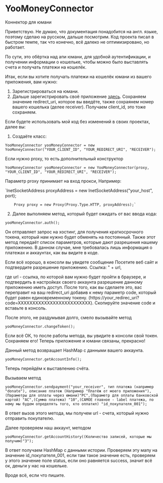 # YooMoneyConnector
Коннектор для юмани

Приветствую. Не думаю, что документация понадобится на англ. языке, поэтому сделаю на русском, дальше посмотрим. Код проекта писал в быстром темпе, так что конечно, всё далеко не оптимизировано, но работает.

По сути, это обёртка над апи юмани, для удобной аутентификации, и получении информации о кошельке, чтобы можно было выставлять счета и получать платежи на кошелёк.


Итак, если вы хотите получать платежи на кошелёк юмани из вашего приложения, вам нужно:
1. Зарегистрироваться на юмани.
2. Дальше зарегистрировать своё приложение [здесь](https://yoomoney.ru/myservices/new?from=auth&yooid-auth-success=true). Сохраняем значение redirect_uri, которое вы введёте, также сохраянем номер вашего кошелька (делее receiver). Получаем client_id, это тоже сохраняем.


Если будете использовать мой код без изменений в своих проектах, далее вы:

1. Создаёте класс:

`YooMoneyConnector yooMoneyConnector = new YooMoneyConnector("YOUR_CLIENT_ID", "YOUR_REDIRECT_URI", "RECEIVER");`

Если нужно proxy, то есть дополнительный конструктор 

`YooMoneyConnector yooMoneyConnector = new YooMoneyConnector(proxy, "YOUR_CLIENT_ID", "YOUR_REDIRECT_URI", "RECEIVER");`

Параметр proxy принимает на вход прокси, Например: 

 `InetSocketAddress proxyAddress = new InetSocketAddress("your_host", port);
 
        Proxy proxy = new Proxy(Proxy.Type.HTTP, proxyAddress);`
        
2. Далее выполняем метод, который будет ожидать от вас ввода кода:

`yooMoneyConnector.auth();`

Он отправляет запрос на хостинг, для получения краткосрочного токена, который нам нужно будет обменять на постоянный. Также этот метод передаёт список параметров, которые дают разрешения нашему приложению. В данном случае, мне требовалась лишь информация о платежах и аккаунтах, как вы видите в коде.

Если всё хорошо, в консоли вы увидете сообщение
Посетите веб сайт и подтвердите разрешение приложению. Ссылка: " + url,

где url - ссылка, по которой вам нужно будет пройти в браузере, и подтвердить в настройках своего аккаунта разрешение данному приложению иметь доступ. После того, как вы сделаете это, вас переправит на ваш redirect_uri добавив к нему параметр code, который будет равен единовременному токену. (https://your_redirec_uri?code=XXXXXXXXXXXXXXXXXXXXXXXXX). 
Скопируйте значение code и вставьте в консоль.

После этого, не раздумывая долго, смело вызывайте метод 

`yooMoneyConnector.changeToken();`

Если всё ОК, то после работы метода, вы увидите в консоли свой токен. Сохраняем его! Теперь приложение и юмани связаны, прекрасно!

Данный метод возвращает HashMap с данными вашего аккаунта.

`yooMoneyConnector.getAccountInfo();`

Теперь перейдём к выставлению счёта. 

Вызываем метод 

`yooMoneyConnector.sendpayment("your_receiver", тип платежа (например "donate"), описание платеж (Например "Платёж от моего приложения"), (Параметры для оплаты через юмани)"PC",(Параметр для оплаты банковской картой) "AC",(Сумма платежа) "10",(САМОЕ главное - label платежа, по нему мы будем определять того, кто оплатил) "id_покупателя_001");`

В ответ вызов этого метода, мы получем url - счета, который нужно отправить покупателю. 

Далее проверяем наш аккаунт, методом 

`yooMoneyConnector.getAccountHistory((Количество записей, которые мы получим)"3");`

В ответ получаем HashMap с данными истории. Проверяем эту мапу на значение id_покупателя_001, если там такое значение есть, проверяем у этого значение поле status, если оно равняется success, значит всё ок, деньги у нас на кошельке.

Вроде всё, если что пишите.



